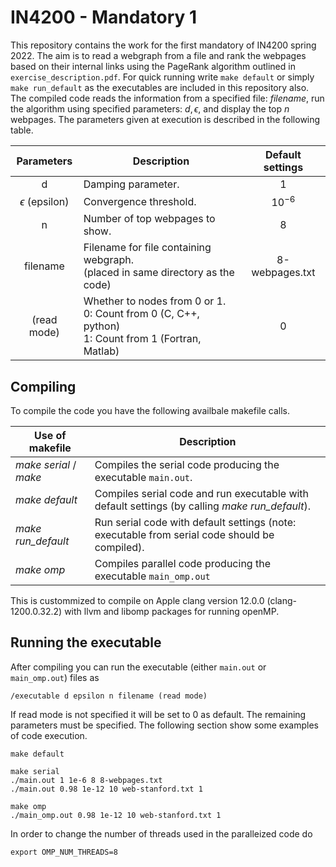 

# IN4200 - Mandatory 1

This repository contains the work for the first mandatory of IN4200 spring 2022. The aim is to read a webgraph from a file and rank the webpages based on their internal links using the PageRank algorithm outlined in ```exercise_description.pdf```. For quick running write ```make default``` or simply ```make run_default``` as the executables are included in this repository also. The compiled code reads the information from a specified file: *filename*, run the algorithm using specified parameters: $d, \epsilon$, and display the top $n$ webpages. The parameters given at execution is described in the following table.

| Parameters| Description | Default settings|
|:---:|---|:---:|
| d  | Damping parameter.  | 1 |
| $\epsilon$ (epsilon)  | Convergence threshold. | $10^{-6}$ |
| n  |  Number of top webpages to show. | 8 |
| filename  | Filename for file containing webgraph. <br> (placed in same directory as the code)  | 8-webpages.txt |
| (read mode)  | Whether to nodes from 0 or 1. <br> 0: Count from 0 (C, C++, python) <br> 1: Count from 1 (Fortran, Matlab)  | 0 |


## Compiling
To compile the code you have the following availbale makefile calls.

|  Use of makefile | Description  |
|---|---|
| *make serial* / *make* | Compiles the serial code producing the executable ```main.out```.   |
| *make default* | Compiles serial code and run executable with default settings (by calling *make run_default*). |
| *make run_default* | Run serial code with default settings (note: executable from serial code should be compiled).  |
| *make omp* | Compiles parallel code producing the executable ```main_omp.out```  |

This is custommized to compile on Apple clang version 12.0.0 (clang-1200.0.32.2) with llvm and libomp packages for running openMP.

## Running the executable
After compiling you can run the executable (either ``main.out`` or ```main_omp.out```) files as

```
/executable d epsilon n filename (read mode)
```

If read mode is not specified it will be set to 0 as default. The remaining parameters must be specified. The following section show some examples of code execution.


```
make default

make serial
./main.out 1 1e-6 8 8-webpages.txt
./main.out 0.98 1e-12 10 web-stanford.txt 1

make omp
./main_omp.out 0.98 1e-12 10 web-stanford.txt 1
```

In order to change the number of threads used in the paralleized code do
```
export OMP_NUM_THREADS=8
```
